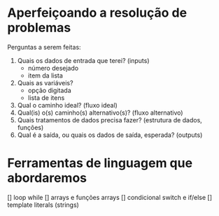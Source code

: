 # Aperfeiçoando a resolução de problemas

Perguntas a serem feitas:

1. Quais os dados de entrada que terei? (inputs)
    - número desejado
    - item da lista
2. Quais as variáveis?
    - opção digitada
    - lista de itens
3. Qual o caminho ideal? (fluxo ideal)
4. Qual(is) o(s) caminho(s) alternativo(s)? (fluxo alternativo)
5. Quais tratamentos de dados precisa fazer? (estrutura de dados, funções)
6. Qual é a saída, ou quais os dados de saída, esperada? (outputs)


# Ferramentas de linguagem que abordaremos

[] loop while
[] arrays e funções arrays
[] condicional switch e if/else
[] template literals (strings)